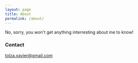 ```yaml
---
layout: page
title: About
permalink: /about/
---
```


No, sorry, you won't get anything interresting about me to know!

### Contact

[tolza.xavier@gmail.com](mailto:tolza.xavier@gmail.com)